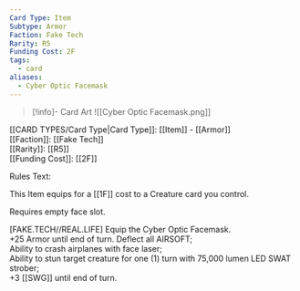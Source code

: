 ```yaml
---
Card Type: Item
Subtype: Armor
Faction: Fake Tech
Rarity: R5
Funding Cost: 2F
tags:
  - card
aliases:
  - Cyber Optic Facemask
---
```

> [!info]- Card Art
> ![[Cyber Optic Facemask.png]]

[[CARD TYPES/Card Type|Card Type]]: [[Item]] - [[Armor]]  
[[Faction]]: [[Fake Tech]]  
[[Rarity]]: [[R5]]  
[[Funding Cost]]: [[2F]]  

Rules Text:  

This Item equips for a [[1F]] cost to a Creature card you control.  

Requires empty face slot.  

[FAKE.TECH//REAL.LIFE] Equip the Cyber Optic Facemask.  
+25 Armor until end of turn. Deflect all AIRSOFT;  
Ability to crash airplanes with face laser;  
Ability to stun target creature for one (1) turn with 75,000 lumen LED SWAT strober;  
+3 [[SWG]] until end of turn.  